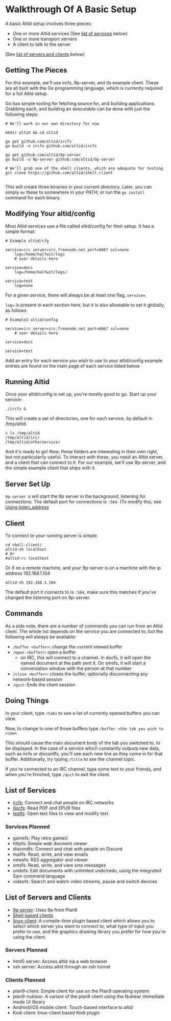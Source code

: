 # Walkthrough Of A Basic Setup

A basic Altid setup involves three pieces:
 - One or more Altid services (See [list of services](#list-of-services) below)
 - One or more transport servers
 - A client to talk to the server

(See [list of servers and clients](#list-of-servers-and-clients) below)

## Getting The Pieces

For this example, we'll use ircfs, 9p-server, and its example client. These are all built with the Go programming language, which is currently required for a full Altid setup.

Go has simple tooling for fetching source for, and building applications. Grabbing each, and building an executable can be done with just the following steps:

```
# We'll work in our own directory for now

mkdir altid && cd altid 

go get github.com/altid/ircfs
go build -o ircfs github.com/altid/ircfs

go get github.com/altid/9p-server
go build -o 9p-server github.com/altid/9p-server

# We'll grab one of the shell clients, which are adequate for testing
git clone https://github.com/altid/shell-client


```

This will create three binaries in your current directory. Later, you can simply `mv` these to somewhere in your PATH; or run the `go install` command for each binary.

## Modifying Your altid/config

Most Altid services use a file called altid/config for their setup. It has a simple format:

```
# Example altid/cfg

service=irc server=irc.freenode.net port=6667 ssl=none
	log=/home/halfwit/logs
	# user details here

service=docs 
	log=/home/halfwit/logs/

service=test
	log=none
```

For a given service, there will always be at least one flag, `service=`.

`log=` is present in each section here, but it is also allowable to set it globally, as follows

```
# Example2 altid/config

service=irc server=irc.freenode.net port=6667 ssl=none
	# user details here

service=docs

service=test

```

Add an entry for each service you wish to use to your altid/config example entries are found on the main page of each service listed below.

## Running Altid

Once your altid/config is set up, you're mostly good to go. Start up your service:

`./ircfs &`

This will create a set of directories, one for each service, by default in /tmp/altid.

```
> ls /tmp/altid
/tmp/altid/irc/
/tmp/altid/otherservice/
```

And it's ready to go! Now, these folders are interesting in their own right, but not particularily useful. To interact with these, you need an Altid server, and a client that can connect to it. For our example, we'll use 9p-server, and the simple example client that ships with it.

## Server Set Up

`9p-server &` will start the 9p server in the background, listening for connections. The default port for connections is `:564`. (To modify this, see [Using listen_address](using-listen-address.md)

## Client

To connect to your running server is simple.


```
cd shell-client/
altid-sh localhost
# Or
#altid-rc localhost
```

Or if on a remote machine, and your 9p-server is on a machine with the ip address 192.168.1.104

```
altid-sh 192.168.1.104

```
The default port it connects to is `:564`, make sure this matches if you've changed the listening port on 9p-server.

## Commands

As a side note, there are a number of commands you can run from an Altid client. The whole list depends on the service you are connected to, but the following will always be available:

 - `/buffer <buffer>`: change the current viewed buffer
 - `/open <buffer>`: open a buffer
   - on IRC, this will connect to a channel. In docfs, it will open the named document at the path sent it. On smsfs, it will start a conversation window with the person at that number
 - `/close <buffer>`: closes the buffer, optionally disconnecting any network-based session
 - `/quit`: Ends the client session

## Doing Things

In your client, type `/tabs` to see a list of currently opened buffers you can view.

Now, to change to one of those buffers type `/buffer <the tab you wish to view>`

This should cause the main document body of the tab you switched to, to be displayed. In the case of a service which constantly outputs new data, such as ircfs or discordfs, you'll see each new line as they come in for that buffer. Additionally, try typing `/title` to see the channel topic.

If you're connected to an IRC channel, type some text to your friends, and when you're finished, type `/quit` to exit the client.

## List of Services

 - [ircfs](https://github.com/altid/ircfs): Connect and chat people on IRC networks
 - [docfs](https://github.com/altid/docfs): Read PDF and EPUB files
 - [testfs](https://github.com/altid/testfs): Open text files to view and modify text

### Services Planned
 - gamefs: Play retro games!
 - httpfs: Simple web docment viewer
 - discordfs: Connect and chat with people on Discord
 - mailfs: Read, write, and view emails
 - newsfs: RSS aggregator and viewer
 - smsfs: Read, write, and view sms messages
 - undofs: Edit documents with unlimited undo/redo, using the integrated Sam command language 
 - videofs: Search and watch video streams, pause and switch devices

## List of Servers and Clients

 - [9p server](https://github.com/altid/9p-server): Uses 9p from Plan9
 - [Shell-based clients](https://github.com/altid/shell-client)
 - [linux-client](https://github.com/altid/linux-client): A compile-time plugin based client which allows you to select which server you want to connect to, what type of input you prefer to use, and the graphics drawing library you prefer for how you're using the client.

### Servers Planned

 - html5 server: Access altid via a web browser
 - ssh server: Access altid through an ssh tunnel

### Clients Planned

 - plan9-client: Simple client for use on the Plan9 operating system
 - plan9-nuklear: A variant of the plan9 client using the Nuklear immediate mode UI library
 - Android/iOS mobile client: Touch-based interface to altid
 - Kodi client: linux-client based Kodi plugin
